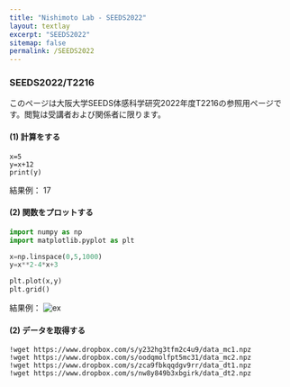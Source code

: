```yaml
---
title: "Nishimoto Lab - SEEDS2022"
layout: textlay
excerpt: "SEEDS2022"
sitemap: false
permalink: /SEEDS2022
---
```


### SEEDS2022/T2216


このページは大阪大学SEEDS体感科学研究2022年度T2216の参照用ページです。閲覧は受講者および関係者に限ります。




#### (1) 計算をする

```
x=5
y=x+12
print(y)
```
結果例：
17


#### (2) 関数をプロットする

```python
import numpy as np
import matplotlib.pyplot as plt

x=np.linspace(0,5,1000)
y=x**2-4*x+3

plt.plot(x,y)
plt.grid()
```
結果例：
![ex]({{site.baseurl}}/images/seeds/plot1.png)



#### (2) データを取得する

```
!wget https://www.dropbox.com/s/y232hg3tfm2c4u9/data_mc1.npz
!wget https://www.dropbox.com/s/oodqmolfpt5mc31/data_mc2.npz
!wget https://www.dropbox.com/s/zca9fbkqqdgv9rr/data_dt1.npz
!wget https://www.dropbox.com/s/nw8y849b3xbgirk/data_dt2.npz
```


<br />
